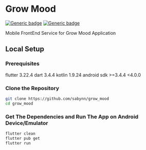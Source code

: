 # Grow Mood
[![Generic badge](https://img.shields.io/badge/Flutter-v3.22.4-blue)](https://flutter.dev/docs)
[![Generic badge](https://img.shields.io/badge/Dart-v2.4.4-blue)](https://dart.dev/guides)

Mobile FrontEnd Service for Grow Mood Application

## Local Setup
### Prerequisites
flutter 3.22.4
dart 3.4.4
kotlin 1.9.24
android sdk >=3.4.4 <4.0.0

### Clone the Repository

```bash
git clone https://github.com/sabynn/grow_mood
cd grow_mood
```
### Get The Dependencies and Run The App on Android Device/Emulator
```bash
flutter clean
flutter pub get
flutter run
```
